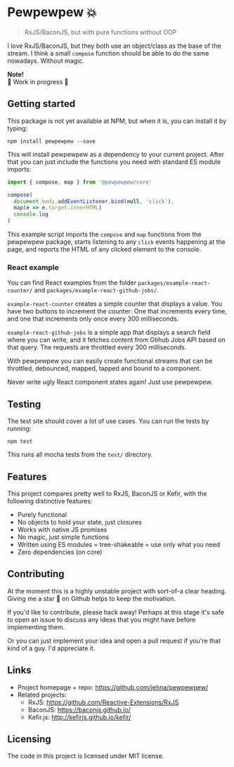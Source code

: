 # Pewpewpew 💥

> RxJS/BaconJS, but with pure functions without OOP

I love RxJS/BaconJS, but they both use an object/class as the base of the
stream. I think a small `compose` function should be able to do the same
nowadays. Without magic.

**Note!**<br />
🚧 Work in progress 🚧

## Getting started

This package is not yet available at NPM, but when it is, you can install it by
typing:

```shell
npm install pewpewpew --save
```

This will install pewpewpew as a dependency to your current project. After that
you can just include the functions you need with standard ES module imports:

```js
import { compose, map } from '@pewpewpew/core'

compose(
  document.body.addEventListener.bind(null, 'click'),
  map(e => e.target.innerHTML)
  console.log
)
```

This example script imports the `compose` and `map` functions from the pewpewpew
package, starts listening to any `click` events happening at the page, and
reports the HTML of any clicked element to the console.

### React example

You can find React examples from the folder `packages/example-react-counter/`
and `packages/example-react-github-jobs/`.

`example-react-counter` creates a simple counter that displays a value. You have
two buttons to increment the counter: One that increments every time, and one
that increments only once every 300 milliseconds.

`example-react-github-jobs` is a simple app that displays a search field where
you can write, and it fetches content from Gtihub Jobs API based on that query.
The requests are throttled every 300 milliseconds.

With pewpewpew you can easily create functional streams that can be throttled,
debounced, mapped, tapped and bound to a component.

Never write ugly React component states again! Just use pewpewpew.

## Testing

The test site should cover a lot of use cases. You can run the tests by running:

```shell
npm test
```

This runs all mocha tests from the `test/` directory.

## Features

This project compares pretty well to RxJS, BaconJS or Kefir, with the following
distinctive features:

* Purely functional
* No objects to hold your state, just closures
* Works with native JS promises
* No magic, just simple functions
* Written using ES modules = tree-shakeable = use only what you need
* Zero dependencies (on core)

## Contributing

At the moment this is a highly unstable project with sort-of-a clear heading.
Giving me a star 🌟 on Github helps to keep the motivation.

If you'd like to contribute, please hack away! Perhaps at this stage it's safe
to open an issue to discuss any ideas that you might have before implementing
them.

Or you can just implement your idea and open a pull request if you're that kind
of a guy. I'd appreciate it.

## Links

* Project homepage + repo: https://github.com/jehna/pewpewpew/
* Related projects:
  * RxJS: https://github.com/Reactive-Extensions/RxJS
  * BaconJS: https://baconjs.github.io/
  * Kefir.js: http://kefirjs.github.io/kefir/

## Licensing

The code in this project is licensed under MIT license.
